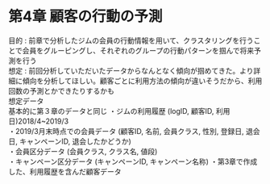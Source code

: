 # 第4章 顧客の行動の予測  
目的 : 前章で分析したジムの会員の行動情報を用いて、クラスタリングを行うことで会員をグルーピングし、それぞれのグループの行動パターンを掴んで将来予測を行う  
想定 : 前回分析していただいたデータからなんとなく傾向が掴めてきた。より詳細に傾向を分析してほしい。顧客ごとに利用方法の傾向が違いそうだから、利用回数の予測とかできたりするかも  
想定データ  
基本的に第３章のデータと同じ
・ジムの利用履歴 (logID, 顧客ID, 利用日)2018/4~2019/3    
・2019/3月末時点での会員データ (顧客ID, 名前, 会員クラス, 性別, 登録日, 退会日, キャンペーンID, 退会したかどうか)  
・会員区分データ (会員クラス, クラス名, 値段)  
・キャンペーン区分データ  (キャンペーンID, キャンペーン名称)
・第3章で作成した、利用履歴を含んだ顧客データ